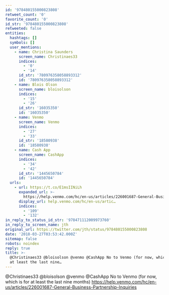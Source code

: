 ```yaml
---
id: '978480155000823808'
retweet_count: '0'
favorite_count: '0'
id_str: '978480155000823808'
retweeted: false
entities:
  hashtags: []
  symbols: []
  user_mentions:
    - name: Christina Saunders
      screen_name: Christinaes33
      indices:
        - '0'
        - '14'
      id_str: '780976358058893312'
      id: '780976358058893312'
    - name: Blois Olson
      screen_name: bloisolson
      indices:
        - '15'
        - '26'
      id_str: '16035350'
      id: '16035350'
    - name: Venmo
      screen_name: Venmo
      indices:
        - '27'
        - '33'
      id_str: '18580938'
      id: '18580938'
    - name: Cash App
      screen_name: CashApp
      indices:
        - '34'
        - '42'
      id_str: '1445650784'
      id: '1445650784'
  urls:
    - url: https://t.co/E1msIINiLh
      expanded_url: >-
        https://help.venmo.com/hc/en-us/articles/226001687-General-Business-Partnership-Inquiries
      display_url: help.venmo.com/hc/en-us/artic…
      indices:
        - '109'
        - '132'
in_reply_to_status_id_str: '978471112009973760'
in_reply_to_screen_name: jth
original_url: https://twitter.com/jth/status/978480155000823808
date: '2018-03-27T03:53:42.000Z'
sitemap: false
robots: noindex
reply: true
title: >-
  @Christinaes33 @bloisolson @venmo @CashApp No to Venmo (for now, which is for
  at least the last nine…
---
```


@Christinaes33 @bloisolson @venmo @CashApp No to Venmo (for now, which is for at least the last nine months) https://help.venmo.com/hc/en-us/articles/226001687-General-Business-Partnership-Inquiries